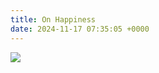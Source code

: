 ```yaml
---
title: On Happiness
date: 2024-11-17 07:35:05 +0000
---
```


![](/becc7e9a556335167efd34f6696b6011.jpeg)
